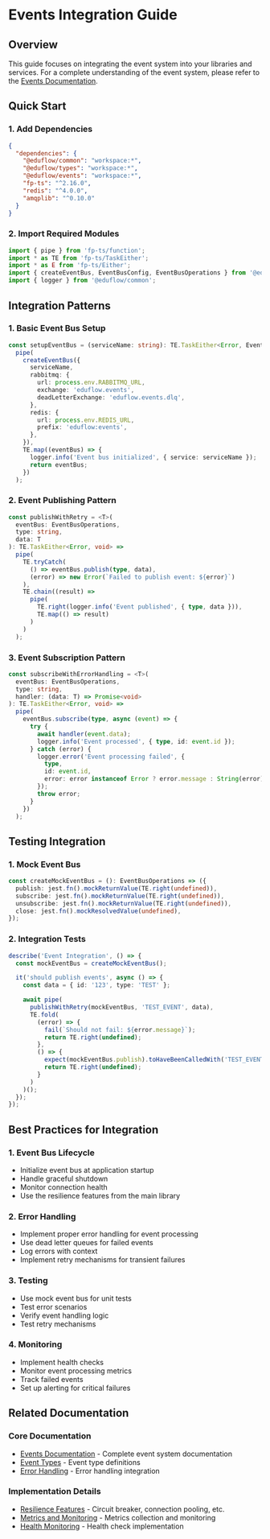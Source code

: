 # Events Integration Guide

## Overview

This guide focuses on integrating the event system into your libraries and services. For a complete understanding of the event system, please refer to the [Events Documentation](../events/docs/events.md).

## Quick Start

### 1. Add Dependencies

```json
{
  "dependencies": {
    "@eduflow/common": "workspace:*",
    "@eduflow/types": "workspace:*",
    "@eduflow/events": "workspace:*",
    "fp-ts": "^2.16.0",
    "redis": "^4.0.0",
    "amqplib": "^0.10.0"
  }
}
```

### 2. Import Required Modules

```typescript
import { pipe } from 'fp-ts/function';
import * as TE from 'fp-ts/TaskEither';
import * as E from 'fp-ts/Either';
import { createEventBus, EventBusConfig, EventBusOperations } from '@eduflow/events';
import { logger } from '@eduflow/common';
```

## Integration Patterns

### 1. Basic Event Bus Setup

```typescript
const setupEventBus = (serviceName: string): TE.TaskEither<Error, EventBusOperations> =>
  pipe(
    createEventBus({
      serviceName,
      rabbitmq: {
        url: process.env.RABBITMQ_URL,
        exchange: 'eduflow.events',
        deadLetterExchange: 'eduflow.events.dlq',
      },
      redis: {
        url: process.env.REDIS_URL,
        prefix: 'eduflow:events',
      },
    }),
    TE.map((eventBus) => {
      logger.info('Event bus initialized', { service: serviceName });
      return eventBus;
    })
  );
```

### 2. Event Publishing Pattern

```typescript
const publishWithRetry = <T>(
  eventBus: EventBusOperations,
  type: string,
  data: T
): TE.TaskEither<Error, void> =>
  pipe(
    TE.tryCatch(
      () => eventBus.publish(type, data),
      (error) => new Error(`Failed to publish event: ${error}`)
    ),
    TE.chain((result) =>
      pipe(
        TE.right(logger.info('Event published', { type, data })),
        TE.map(() => result)
      )
    )
  );
```

### 3. Event Subscription Pattern

```typescript
const subscribeWithErrorHandling = <T>(
  eventBus: EventBusOperations,
  type: string,
  handler: (data: T) => Promise<void>
): TE.TaskEither<Error, void> =>
  pipe(
    eventBus.subscribe(type, async (event) => {
      try {
        await handler(event.data);
        logger.info('Event processed', { type, id: event.id });
      } catch (error) {
        logger.error('Event processing failed', {
          type,
          id: event.id,
          error: error instanceof Error ? error.message : String(error),
        });
        throw error;
      }
    })
  );
```

## Testing Integration

### 1. Mock Event Bus

```typescript
const createMockEventBus = (): EventBusOperations => ({
  publish: jest.fn().mockReturnValue(TE.right(undefined)),
  subscribe: jest.fn().mockReturnValue(TE.right(undefined)),
  unsubscribe: jest.fn().mockReturnValue(TE.right(undefined)),
  close: jest.fn().mockResolvedValue(undefined),
});
```

### 2. Integration Tests

```typescript
describe('Event Integration', () => {
  const mockEventBus = createMockEventBus();

  it('should publish events', async () => {
    const data = { id: '123', type: 'TEST' };

    await pipe(
      publishWithRetry(mockEventBus, 'TEST_EVENT', data),
      TE.fold(
        (error) => {
          fail(`Should not fail: ${error.message}`);
          return TE.right(undefined);
        },
        () => {
          expect(mockEventBus.publish).toHaveBeenCalledWith('TEST_EVENT', data);
          return TE.right(undefined);
        }
      )
    )();
  });
});
```

## Best Practices for Integration

### 1. Event Bus Lifecycle

- Initialize event bus at application startup
- Handle graceful shutdown
- Monitor connection health
- Use the resilience features from the main library

### 2. Error Handling

- Implement proper error handling for event processing
- Use dead letter queues for failed events
- Log errors with context
- Implement retry mechanisms for transient failures

### 3. Testing

- Use mock event bus for unit tests
- Test error scenarios
- Verify event handling logic
- Test retry mechanisms

### 4. Monitoring

- Implement health checks
- Monitor event processing metrics
- Track failed events
- Set up alerting for critical failures

## Related Documentation

### Core Documentation

- [Events Documentation](../events/docs/events.md) - Complete event system documentation
- [Event Types](../../types/docs/types.md#event-system-types) - Event type definitions
- [Error Handling](../common/docs/error-handling.md) - Error handling integration

### Implementation Details

- [Resilience Features](../events/docs/events.md#resilience-features) - Circuit breaker, connection pooling, etc.
- [Metrics and Monitoring](../events/docs/events.md#metrics-and-monitoring) - Metrics collection and monitoring
- [Health Monitoring](../events/docs/events.md#health-monitoring) - Health check implementation
